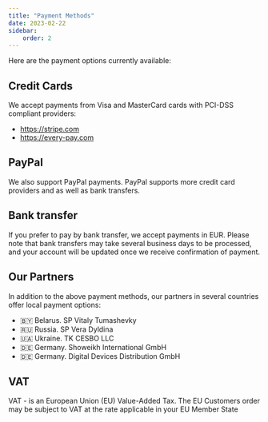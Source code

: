```yaml
---
title: "Payment Methods"
date: 2023-02-22
sidebar:
    order: 2
---
```


Here are the payment options currently available:

## Credit Cards

We accept payments from Visa and MasterCard cards with PCI-DSS compliant providers:

- https://stripe.com
- https://every-pay.com

## PayPal

We also support PayPal payments. PayPal supports more credit card providers and as well as bank transfers.

## Bank transfer

If you prefer to pay by bank transfer, we accept payments in EUR. Please note that bank transfers may take several business days to be processed, and your account will be updated once we receive confirmation of payment.

## Our Partners

In addition to the above payment methods, our partners in several countries offer local payment options:

- 🇧🇾 Belarus. SP Vitaly Tumashevky
- 🇷🇺 Russia. SP Vera Dyldina
- 🇺🇦 Ukraine. TK CESBO LLC
- 🇩🇪 Germany. Showeikh International GmbH
- 🇩🇪 Germany. Digital Devices Distribution GmbH

## VAT

VAT - is an European Union (EU) Value-Added Tax. The EU Customers order may be subject to VAT at the rate applicable in your EU Member State
